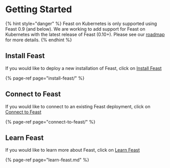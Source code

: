 # Getting Started

{% hint style="danger" %}
Feast on Kubernetes is only supported using Feast 0.9 \(and below\). We are working to add support for Feast on Kubernetes with the latest release of Feast \(0.10+\). Please see our [roadmap](../../roadmap.md) for more details.
{% endhint %}

## Install Feast

If you would like to deploy a new installation of Feast, click on [Install Feast](install-feast/)

{% page-ref page="install-feast/" %}

## Connect to Feast

If you would like to connect to an existing Feast deployment, click on [Connect to Feast](connect-to-feast/)

{% page-ref page="connect-to-feast/" %}

## Learn Feast

If you would like to learn more about Feast, click on [Learn Feast](learn-feast.md)

{% page-ref page="learn-feast.md" %}

